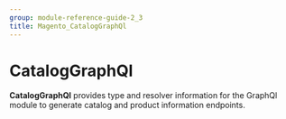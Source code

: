 ```yaml
---
group: module-reference-guide-2_3
title: Magento_CatalogGraphQl
---
```


# CatalogGraphQl

**CatalogGraphQl** provides type and resolver information for the GraphQl module
to generate catalog and product information endpoints.


